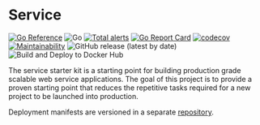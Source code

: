 # Service

[![Go Reference](https://pkg.go.dev/badge/github.com/tullo/service.svg)](https://pkg.go.dev/github.com/tullo/service) ![Go](https://github.com/tullo/service/workflows/Go/badge.svg?branch=master) [![Total alerts](https://img.shields.io/lgtm/alerts/g/tullo/service.svg?logo=lgtm&logoWidth=18)](https://lgtm.com/projects/g/tullo/service/alerts/) [![Go Report Card](https://goreportcard.com/badge/github.com/tullo/service)](https://goreportcard.com/report/github.com/tullo/service) [![codecov](https://codecov.io/gh/tullo/service/branch/master/graph/badge.svg?token=aq8LuL15WE)](https://codecov.io/gh/tullo/service) [![Maintainability](https://api.codeclimate.com/v1/badges/b62bb1170fc2df685168/maintainability)](https://codeclimate.com/github/tullo/service/maintainability) ![GitHub release (latest by date)](https://img.shields.io/github/v/release/tullo/service) ![Build and Deploy to Docker Hub](https://github.com/tullo/service/workflows/Build%20and%20Deploy%20to%20Docker%20Hub/badge.svg?branch=master)

The service starter kit is a starting point for building production grade scalable web service applications. The goal of this project is to provide a proven starting point that reduces the repetitive tasks required for a new project to be launched into production.

Deployment manifests are versioned in a separate [repository](https://github.com/tullo/service-deployment).
